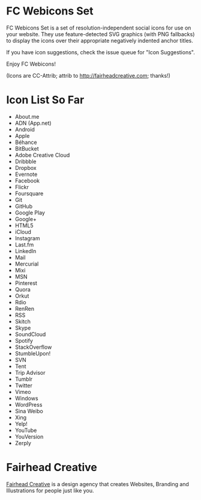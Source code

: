 FC Webicons Set
=====================

FC Webicons Set is a set of resolution-independent social icons for use on your website. They use feature-detected SVG graphics (with PNG fallbacks) to display the icons over their appropriate negatively indented anchor titles.

If you have icon suggestions, check the issue queue for "Icon Suggestions".

Enjoy FC Webicons!

(Icons are CC-Attrib; attrib to http://fairheadcreative.com; thanks!)


Icon List So Far
=================

* About.me
* ADN (App.net)
* Android
* Apple
* Béhance
* BitBucket
* Adobe Creative Cloud
* Dribbble
* Dropbox
* Evernote
* Facebook
* Flickr
* Foursquare
* Git
* GitHub
* Google Play
* Google+
* HTML5
* iCloud
* Instagram
* Last.fm
* LinkedIn
* Mail
* Mercurial
* Mixi
* MSN
* Pinterest
* Quora
* Orkut
* Rdio
* RenRen
* RSS
* Skitch
* Skype
* SoundCloud
* Spotify
* StackOverflow
* StumbleUpon!
* SVN
* Tent
* Trip Advisor
* Tumblr
* Twitter
* Vimeo
* Windows
* WordPress
* Sina Weibo
* Xing
* Yelp!
* YouTube
* YouVersion
* Zerply


Fairhead Creative
=================

[Fairhead Creative](http://fairheadcreative.com) is a design agency that creates Websites, Branding and Illustrations for people just like you.
